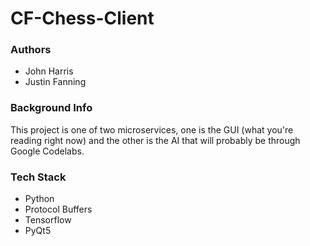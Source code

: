 # CF-Chess-Client

### Authors
- John Harris
- Justin Fanning

### Background Info
This project is one of two microservices, one is the GUI (what you're reading right now)
and the other is the AI that will probably be through Google Codelabs.

### Tech Stack
- Python
- Protocol Buffers
- Tensorflow
- PyQt5
